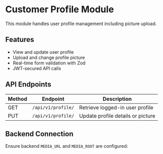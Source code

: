 # Customer Profile Module

This module handles user profile management including picture upload.

## Features
- View and update user profile
- Upload and change profile picture
- Real-time form validation with Zod
- JWT-secured API calls

## API Endpoints
| Method | Endpoint | Description |
|--------|-----------|-------------|
| GET | `/api/v1/profile/` | Retrieve logged-in user profile |
| PUT | `/api/v1/profile/` | Update profile details or picture |

## Backend Connection
Ensure backend `MEDIA_URL` and `MEDIA_ROOT` are configured:
